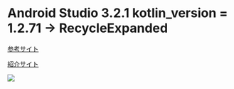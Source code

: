 # Android Studio 3.2.1 kotlin_version = 1.2.71 -> RecycleExpanded


[参考サイト](http://sakura-bird1.hatenablog.com/entry/2017/04/26/003155)

[紹介サイト](http://dbank.sakura.ne.jp/KotlinRecycle.html)

![](https://user-images.githubusercontent.com/16457165/50553459-6ea99980-0cea-11e9-8c66-c6f8aa19787b.gif)
